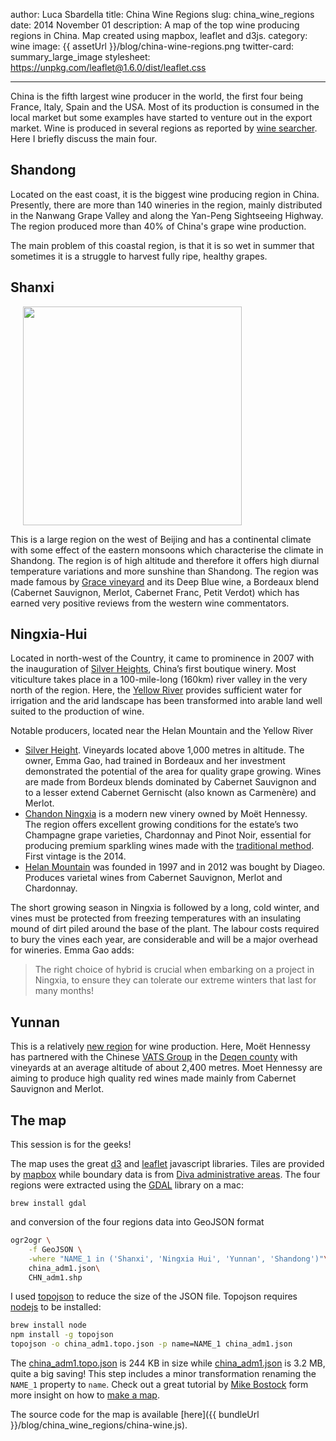 author: Luca Sbardella
title: China Wine Regions
slug: china_wine_regions
date: 2014 November 01
description: A map of the top wine producing regions in China. Map created using mapbox, leaflet and d3js.
category: wine
image: {{ assetUrl }}/blog/china-wine-regions.png
twitter-card: summary_large_image
stylesheet: https://unpkg.com/leaflet@1.6.0/dist/leaflet.css

---

<script
    src="{{ bundleUrl }}/blog/china_wine_regions/china-wine.js"
    topology="{{ assetUrl }}/blog/china_adm1.topo.json"
    aspectratio="60%">
</script>

China is the fifth largest wine producer in the world, the first four being France, Italy, Spain and the USA. Most of its production is consumed in the local market but some
examples have started to venture out in the export market.
Wine is produced in several regions as reported by
[wine searcher](http://www.wine-searcher.com/regions-china).
Here I briefly discuss the main four.

## Shandong

Located on the east coast, it is the biggest wine producing region in China.
Presently, there are more than 140 wineries in the region, mainly distributed
in the Nanwang Grape Valley and along the Yan-Peng Sightseeing Highway.
The region produced more than 40% of China's grape wine production.

The main problem of this coastal region, is that it is so wet in summer that
sometimes it is a struggle to harvest fully ripe, healthy grapes.

## Shanxi

<img src="{{ assetUrl }}/blog/grace-deep-blue-several-bottles.jpg"
class="pull-right img-rounded" style="width: 350px; margin-left: 20px">

This is a large region on the west of Beijing and has a continental climate
with some effect of the eastern monsoons which characterise the climate in
Shandong. The region is of high altitude and therefore it offers high diurnal
temperature variations and more sunshine than Shandong.
The region was made famous by [Grace vineyard](http://www.grace-vineyard.com/?lang=en)
and its Deep Blue wine, a Bordeaux blend (Cabernet Sauvignon, Merlot, Cabernet Franc,
Petit Verdot) which has earned very positive reviews from the western wine
commentators.

## Ningxia-Hui

Located in north-west of the Country, it came to prominence in 2007
with the inauguration of [Silver Heights](http://www.silverheights.com.cn/),
China’s first boutique winery.
Most viticulture takes place in a 100-mile-long (160km) river valley in the
very north of the region. Here, the [Yellow River](http://en.wikipedia.org/wiki/Yellow_River)
provides sufficient water
for irrigation and the arid landscape has been transformed into arable land
well suited to the production of wine.

Notable producers, located near the Helan Mountain and the Yellow River

- [Silver Height](http://www.silverheights.com.cn/). Vineyards located above 1,000 metres in altitude. The owner, Emma Gao, had trained in Bordeaux and her investment demonstrated the potential of the area for quality grape growing. Wines are made from Bordeux blends dominated by Cabernet Sauvignon and to a lesser extend Cabernet Gernischt (also known as Carmenère) and Merlot.
- [Chandon Ningxia](http://www.lvmh.com/the-group/lvmh-companies-and-brands/wines-spirits/domaine-chandon-china) is a modern new vinery owned by Moët Hennessy. The region offers excellent growing conditions for the estate’s two Champagne grape varieties, Chardonnay and Pinot Noir, essential for producing premium sparkling wines made with the [traditional method](http://en.wikipedia.org/wiki/Sparkling_wine_production). First vintage is the 2014.
- [Helan Mountain](http://www.helanmountain.com/) was founded in 1997 and in 2012 was bought by Diageo. Produces varietal wines from Cabernet Sauvignon, Merlot and Chardonnay.

The short growing season in Ningxia is followed by a long, cold winter, and vines
must be protected from freezing temperatures with an insulating mound of
dirt piled around the base of the plant.
The labour costs required to bury the vines each year, are considerable and will
be a major overhead for wineries.
Emma Gao adds:

> The right choice of hybrid is crucial when embarking on a project in Ningxia, to ensure they can tolerate our extreme winters that last for many months!

## Yunnan

This is a relatively [new region](http://www.jancisrobinson.com/articles/chinas-new-wine-frontier)
for wine production. Here,
Moët Hennessy has partnered with the Chinese
[VATS Group](http://www.vats.com.cn/) in the [Deqen county](http://www.vats.com.cn/en/2xwzx_1hzxw_1jtxw_xx.aspx?news_id=11393)
with vineyards at an average altitude of about 2,400 metres.
Moet Hennessy are aiming to produce high
quality red wines made mainly from Cabernet Sauvignon and Merlot.

## The map

This session is for the geeks!

The map uses the great [d3](https://d3js.org/) and [leaflet](http://leafletjs.com/)
javascript libraries. Tiles are provided by [mapbox](https://www.mapbox.com/) while boundary data is from
[Diva administrative areas](http://www.diva-gis.org/gdata).
The four regions were extracted using the [GDAL](http://www.gdal.org/) library on a mac:

```
brew install gdal
```

and conversion of the four regions data into GeoJSON format

```bash
ogr2ogr \
    -f GeoJSON \
    -where "NAME_1 in ('Shanxi', 'Ningxia Hui', 'Yunnan', 'Shandong')"\
    china_adm1.json\
    CHN_adm1.shp
```

I used [topojson](https://github.com/mbostock/topojson/wiki) to reduce the size of the
JSON file. Topojson requires [nodejs](http://nodejs.org/) to be installed:

```bash
brew install node
npm install -g topojson
topojson -o china_adm1.topo.json -p name=NAME_1 china_adm1.json
```

The <a href="{{ assetUrl }}/blog/china_adm1.topo.json" target="_self">china_adm1.topo.json</a> is 244 KB in size while
<a href="{{ assetUrl }}/blog/china_adm1.json" target="_self">china_adm1.json</a> is 3.2 MB,
quite a big saving! This step includes a minor transformation renaming the `NAME_1`
property to `name`. Check out a great tutorial by [Mike Bostock](http://bost.ocks.org/mike/)
form more insight on how to [make a map](http://bost.ocks.org/mike/map/).

The source code for the map is available [here]({{ bundleUrl }}/blog/china_wine_regions/china-wine.js).
